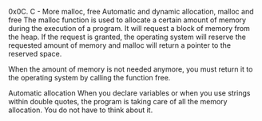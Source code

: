 0x0C. C - More malloc, free
Automatic and dynamic allocation, malloc and free
The malloc function is used to allocate a certain amount of memory during the execution of a program. It will request a block of memory from the heap. If the request is granted, the operating system will reserve the requested amount of memory and malloc will return a pointer to the reserved space.

When the amount of memory is not needed anymore, you must return it to the operating system by calling the function free.

Automatic allocation
When you declare variables or when you use strings within double quotes, the program is taking care of all the memory allocation. You do not have to think about it.
